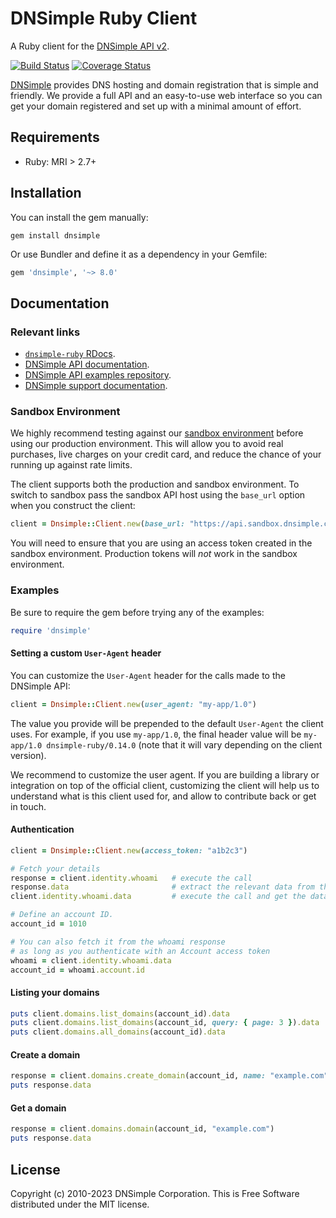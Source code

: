 # DNSimple Ruby Client

A Ruby client for the [DNSimple API v2](https://developer.dnsimple.com/v2/).

[![Build Status](https://github.com/dnsimple/dnsimple-ruby/actions/workflows/ci.yml/badge.svg)](https://github.com/dnsimple/dnsimple-ruby/actions/workflows/ci.yml)
[![Coverage Status](https://img.shields.io/coveralls/dnsimple/dnsimple-ruby.svg)](https://coveralls.io/r/dnsimple/dnsimple-ruby?branch=main)

[DNSimple](https://dnsimple.com/) provides DNS hosting and domain registration that is simple and friendly.
We provide a full API and an easy-to-use web interface so you can get your domain registered and set up with a minimal amount of effort.

## Requirements

- Ruby: MRI > 2.7+

## Installation

You can install the gem manually:

```shell
gem install dnsimple
```

Or use Bundler and define it as a dependency in your Gemfile:

```ruby
gem 'dnsimple', '~> 8.0'
```

## Documentation

### Relevant links

- [`dnsimple-ruby` RDocs](https://www.rubydoc.info/gems/dnsimple/).
- [DNSimple API documentation](https://developer.dnsimple.com).
- [DNSimple API examples repository](https://github.com/dnsimple/dnsimple-api-examples).
- [DNSimple support documentation](https://support.dnsimple.com).

### Sandbox Environment

We highly recommend testing against our [sandbox environment](https://developer.dnsimple.com/sandbox/) before using our production environment. This will allow you to avoid real purchases, live charges on your credit card, and reduce the chance of your running up against rate limits.

The client supports both the production and sandbox environment. To switch to sandbox pass the sandbox API host using the `base_url` option when you construct the client:

```ruby
client = Dnsimple::Client.new(base_url: "https://api.sandbox.dnsimple.com", access_token: "a1b2c3")
```

You will need to ensure that you are using an access token created in the sandbox environment. Production tokens will *not* work in the sandbox environment.

### Examples

Be sure to require the gem before trying any of the examples:

```ruby
require 'dnsimple'
```

#### Setting a custom `User-Agent` header

You can customize the `User-Agent` header for the calls made to the DNSimple API:

```ruby
client = Dnsimple::Client.new(user_agent: "my-app/1.0")
```

The value you provide will be prepended to the default `User-Agent` the client uses. For example, if you use `my-app/1.0`, the final header value will be `my-app/1.0 dnsimple-ruby/0.14.0` (note that it will vary depending on the client version).

We recommend to customize the user agent. If you are building a library or integration on top of the official client, customizing the client will help us to understand what is this client used for, and allow to contribute back or get in touch.

#### Authentication

```ruby
client = Dnsimple::Client.new(access_token: "a1b2c3")

# Fetch your details
response = client.identity.whoami   # execute the call
response.data                       # extract the relevant data from the response or
client.identity.whoami.data         # execute the call and get the data in one line

# Define an account ID.
account_id = 1010

# You can also fetch it from the whoami response
# as long as you authenticate with an Account access token
whoami = client.identity.whoami.data
account_id = whoami.account.id
```

#### Listing your domains

```ruby
puts client.domains.list_domains(account_id).data                      # => domains from the account 1234, first page
puts client.domains.list_domains(account_id, query: { page: 3 }).data  # => domains from the account 1234, third page
puts client.domains.all_domains(account_id).data                       # => all domains from the account 1234 (use carefully)
```

#### Create a domain

```ruby
response = client.domains.create_domain(account_id, name: "example.com")
puts response.data
```

#### Get a domain

```ruby
response = client.domains.domain(account_id, "example.com")
puts response.data
```

## License

Copyright (c) 2010-2023 DNSimple Corporation. This is Free Software distributed under the MIT license.
